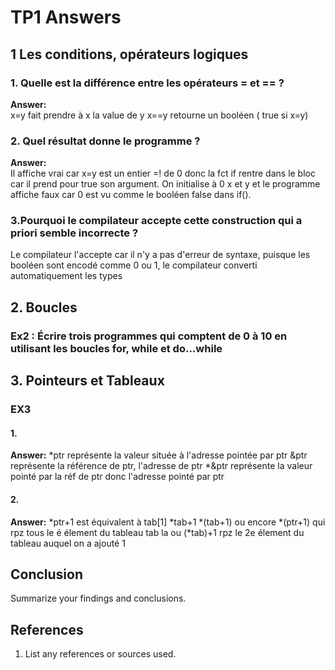 # TP1 Answers

## 1 Les conditions, opérateurs logiques

### 1. Quelle est la différence entre les opérateurs = et == ?
**Answer:**  
x=y fait prendre à x la value de y
x==y retourne un booléen ( true si x=y)


### 2. Quel résultat donne le programme ?

**Answer:**  
Il affiche vrai car x=y est un entier =! de 0 donc la fct if rentre dans le bloc car il prend pour true son argument.
On initialise à 0 x et y et le programme affiche faux car 0 est vu comme le booléen false dans if().

### 3.Pourquoi le compilateur accepte cette construction qui a priori semble incorrecte ?
Le compilateur l'accepte car il n'y a pas d'erreur de syntaxe, puisque les booléen sont encodé comme 0 ou 1, le compilateur converti automatiquement les types

## 2. Boucles

### Ex2 : Écrire trois programmes qui comptent de 0 à 10 en utilisant les boucles for, while et do...while


## 3. Pointeurs et Tableaux

### EX3

#### 1. 
**Answer:**
*ptr représente la valeur située à l'adresse pointée par ptr
&ptr représente la référence de ptr, l'adresse de ptr
*&ptr représente la valeur pointé par la réf de ptr donc l'adresse pointé par ptr

#### 2. 
**Answer:**
*ptr+1 est équivalent à tab[1] *tab+1 *(tab+1) ou encore *(ptr+1) qui rpz tous le é élement du tableau tab
la ou (*tab)+1 rpz le 2e élement du tableau auquel on a ajouté 1
## Conclusion
Summarize your findings and conclusions.

## References
1. List any references or sources used.